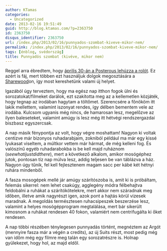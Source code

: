 ```yaml
---
author: KTamas
categories:
  - Uncategorized
date: 2013-02-16 19:51:49
guid: http://blog.ktamas.com/?p=2363750
id: 2363750
disqus_identifier: 2363750
url: /index.php/2013/02/16/punnyados-szombat-kiveve-mikor-nem/
permalink: /index.php/2013/02/16/punnyados-szombat-kiveve-mikor-nem/
tags: [énblog, svédország]
title: Punnyadós szombat (kivéve, mikor nem)
---
```


Reggel arra ébredtem, hogy [április 30-án a Posterous lehúzza a rolót](http://www.theverge.com/2013/2/15/3993770/blogging-platform-posterous-to-shut-down-on-april-30th). Ez azért is fáj, mert többen ezt használjuk dolgok megosztására a [Sharewood](http://www.sharewood.hu)on, így most kereshetünk valami új helyet.

Igazából úgy terveztem, hogy ma egész nap itthon fogok ülni és sorozatokat/filmeket darálok, ezt szakította meg az a kellemetlen közjáték, hogy tegnap az irodában hagytam a töltőmet. Szerencsére a főnököm itt lakik mellettem, valamint iszonyat rendes, így délben bementem vele az irodába. Kulcsom ugyanis még nincs, de hamarosan lesz, megelőzve az ilyen baleseteket, valamint amúgy is lesz még itt hétvégi rendszergazdai biszbasz egyszercsak.

A nap másik fénypontja az volt, hogy végre moshattam! Nagyon ki voltak centizve már bizonyos ruhadarabjaim, zokniból például ma már egy kissé lyukasat viseltem, a múltkor vettem már hármat, de még kelleni fog. És valószínű egyéb ruhadarabokba is be kell majd ruháznom (_seewhatijustdidthere_), mert a következő alkalom, amikor mosógéphez jutok, pontosan tíz nap múlva lesz, addig teljesen be van táblázva a ház. Nagyon úgy tűnik, fel kell fejlesztenem magam sacc per kábé két hétnyi ruhára mindenből.

A fasza mosogépek mellé jár amúgy szárítószoba is, amit ki is próbáltam, felemás sikerrel: nem lehet csakúgy, agglegény módra félbehajtva feldobálni a ruhákat a szárítókötelekre, mert akkor nem száradnak meg időben, illetve amik nagyrészt igen, azok pont a hajtás körül vizesek maradnak. A megoldás természtesen ruhacsipeszek beszerzése lesz, valamint a helyes mosógépprogram megtalálása, mert bár sikerült kimosnom a ruhákat rendesen 40 fokon, valamiért nem centrifugálta ki őket rendesen.

A nap többi részében ténylegesen punnyadás történt, megnéztem az Argót (mennyire fasza már a végén a credits), az új Suits részt, most pedig még van időm még egy filmre meg talán egy sorozatrészre is. Holnap gyülekezet, hogy hol, az majd eldől.
